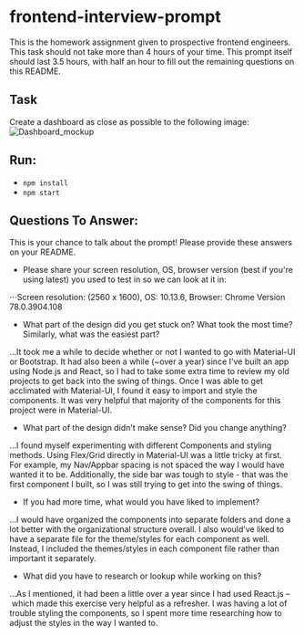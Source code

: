 # frontend-interview-prompt
This is the homework assignment given to prospective frontend engineers. This task should not take more than 4 hours of your time. This prompt itself should last 3.5 hours, with half an hour to fill out the remaining questions on this README. 

## Task
Create a dashboard as close as possible to the following image: 
![Dashboard_mockup](https://i.imgur.com/5yDwTXk.png)

## Run: 
- `npm install`
- `npm start`

## Questions To Answer: 
This is your chance to talk about the prompt! Please provide these answers on your README. 
- Please share your screen resolution, OS, browser version (best if you're using latest) you used to test in so we can look at it in: 

⋅⋅⋅Screen resolution: (2560 x 1600), OS: 10.13.6, Browser: Chrome Version 78.0.3904.108

- What part of the design did you get stuck on? What took the most time? Similarly, what was the easiest part? 

...It took me a while to decide whether or not I wanted to go with Material-UI or Bootstrap. It had also been a while (~over a year) since I've built an app using Node.js and React, so I had to take some extra time to review my old projects to get back into the swing of things. Once I was able to get acclimated with Material-UI, I found it easy to import and style the components. It was very helpful that majority of the components for this project were in Material-UI. 

- What part of the design didn't make sense? Did you change anything?

...I found myself experimenting with different Components and styling methods. Using Flex/Grid directly in Material-UI was a little tricky at first. For example, my Nav/Appbar spacing is not spaced the way I would have wanted it to be. Additionally, the side bar was tough to style - that was the first component I built, so I was still trying to get into the swing of things. 

- If you had more time, what would you have liked to implement? 

...I would have organized the components into separate folders and done a lot better with the organizational structure overall. I also would've liked to have a separate file for the theme/styles for each component as well. Instead, I included the themes/styles in each component file rather than important it separately. 

- What did you have to research or lookup while working on this? 

...As I mentioned, it had been a little over a year since I had used React.js – which made this exercise very helpful as a refresher. I was having a lot of trouble styling the components, so I spent more time researching how to adjust the styles in the way I wanted to. 















